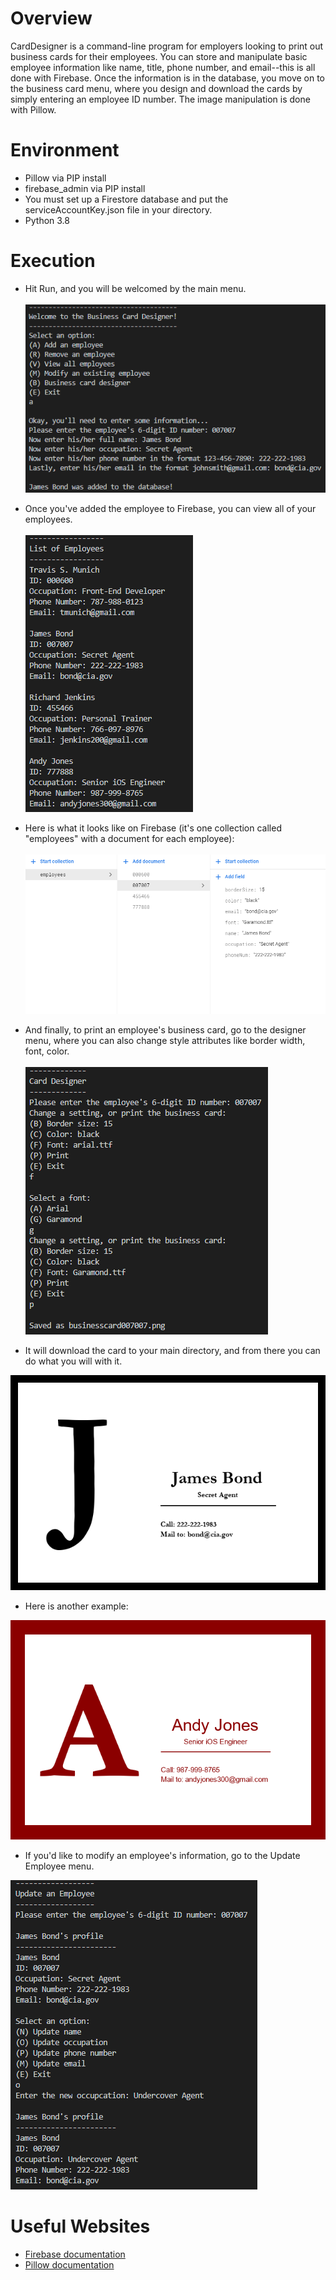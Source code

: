 # Overview
CardDesigner is a command-line program for employers looking to print out business cards for their employees. 
You can store and manipulate basic employee information like name, title, phone number, and email--this is all done with 
Firebase. Once the information is in the database, you move on to the business card menu, where you design and download
the cards by simply entering an employee ID number. The image manipulation is done with Pillow.


# Environment
* Pillow via PIP install
* firebase_admin via PIP install
* You must set up a Firestore database and put the serviceAccountKey.json file in your directory.
* Python 3.8


# Execution

* Hit Run, and you will be welcomed by the main menu.  
\
![Main Menu](images/ss_mainmenu.png)

* Once you've added the employee to Firebase, you can view all of your employees.  
\
![Employee list](images/ss_employeeslist.png)

* Here is what it looks like on Firebase (it's one collection called "employees" with a document for each employee):    
\
![Firebase screenshot](images/ss_firestore.png)

* And finally, to print an employee's business card, go to the designer menu, where you can also change style attributes like border width, font, color.    
\
![Business card designer menu](images/ss_cardmenu.png)

* It will download the card to your main directory, and from there you can do what you will with it.   

![Business card](businesscards/businesscard007007.png)

* Here is another example: 
 
![Business card 2](businesscards/businesscard777888.png)

* If you'd like to modify an employee's information, go to the Update Employee menu.   

![Update Employee Menu](images/ss_updateemployeemenu.png)




# Useful Websites
* [Firebase documentation](https://firebase.google.com/docs/guides)
* [Pillow documentation](https://pillow.readthedocs.io/en/stable/)
